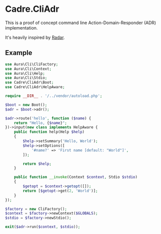 # Cadre.CliAdr

This is a proof of concept command line Action-Domain-Responder (ADR) implementation.

It's heavily inspired by [Radar](https://github.com/radarphp/Radar.Project).

## Example

```php
use Aura\Cli\CliFactory;
use Aura\Cli\Context;
use Aura\Cli\Help;
use Aura\Cli\Stdio;
use Cadre\CliAdr\Boot;
use Cadre\CliAdr\HelpAware;

require __DIR__ . '/../vendor/autoload.php';

$boot = new Boot();
$adr = $boot->adr();

$adr->route('hello', function ($name) {
    return "Hello, {$name}";
})->input(new class implements HelpAware {
    public function help(Help $help)
    {
        $help->setSummary('Hello, World');
        $help->setOptions([
            '#name?' => 'First name [default: "World"]',
        ]);

        return $help;
    }

    public function __invoke(Context $context, Stdio $stdio)
    {
        $getopt = $context->getopt([]);
        return [$getopt->get(2, 'World')];
    }
});

$factory = new CliFactory();
$context = $factory->newContext($GLOBALS);
$stdio = $factory->newStdio();

exit($adr->run($context, $stdio));
```
